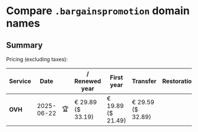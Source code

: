 # Compare `.bargainspromotion` domain names

## Summary

Pricing (excluding taxes):

| Service | Date |  | / Renewed year | First year | Transfer | Restoration |
|--|--|--|--|--|--|--|
| **OVH** | 2025-06-22 | 🏆 | € 29.89<br>($ 33.19) | € 19.89<br>($ 21.49) | € 29.59<br>($ 32.89) |  |
